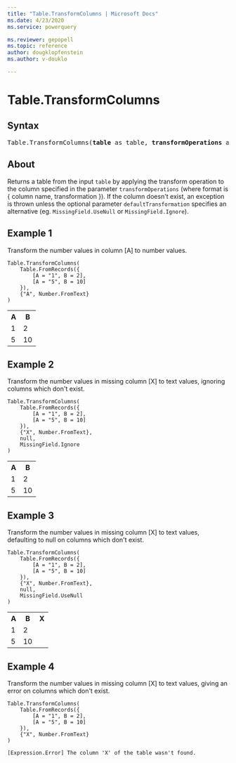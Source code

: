 ```yaml
---
title: "Table.TransformColumns | Microsoft Docs"
ms.date: 4/23/2020
ms.service: powerquery

ms.reviewer: gepopell
ms.topic: reference
author: dougklopfenstein
ms.author: v-douklo

---
```

# Table.TransformColumns

## Syntax

<pre>
Table.TransformColumns(<b>table</b> as table, <b>transformOperations</b> as list, optional <b>defaultTransformation</b> as nullable function, optional <b>missingField</b> as nullable number) as table
</pre>
  
## About  
Returns a table from the input `table` by applying the transform operation to the column specified in the parameter `transformOperations` (where format is { column name, transformation }). If the column doesn't exist, an exception is thrown unless the optional parameter `defaultTransformation` specifies an alternative (eg. `MissingField.UseNull` or `MissingField.Ignore`).

## Example 1
Transform the number values in column [A] to number values.

```powerquery-m
Table.TransformColumns(
    Table.FromRecords({
        [A = "1", B = 2], 
        [A = "5", B = 10]
    }),
    {"A", Number.FromText}
)
```

<table> <tr> <th>A</th> <th>B</th> </tr> <tr> <td>1</td> <td>2</td> </tr> <tr> <td>5</td> <td>10</td> </tr> </table>

## Example 2
Transform the number values in missing column [X] to text values, ignoring columns which don't exist.

```powerquery-m
Table.TransformColumns(
    Table.FromRecords({
        [A = "1", B = 2], 
        [A = "5", B = 10]
    }), 
    {"X", Number.FromText}, 
    null, 
    MissingField.Ignore
)
```

<table> <tr> <th>A</th> <th>B</th> </tr> <tr> <td>1</td> <td>2</td> </tr> <tr> <td>5</td> <td>10</td> </tr> </table>

## Example 3
Transform the number values in missing column [X] to text values, defaulting to null on columns which don't exist.

```powerquery-m
Table.TransformColumns(
    Table.FromRecords({
        [A = "1", B = 2], 
        [A = "5", B = 10]
    }), 
    {"X", Number.FromText}, 
    null, 
    MissingField.UseNull
)
```

<table> <tr> <th>A</th> <th>B</th> <th>X</th> </tr> <tr> <td>1</td> <td>2</td> <td></td> </tr> <tr> <td>5</td> <td>10</td> <td></td> </tr> </table>

## Example 4
Transform the number values in missing column [X] to text values, giving an error on columns which don't exist.

```powerquery-m
Table.TransformColumns(
    Table.FromRecords({
        [A = "1", B = 2], 
        [A = "5", B = 10]
    }),
    {"X", Number.FromText}
)
```

`[Expression.Error] The column 'X' of the table wasn't found.`
